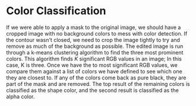 # Color Classification

If we were able to apply a mask to the original image, we should have a cropped image with no background colors to mess with color detection.
If the contour wasn't closed, we need to crop the image tightly to try and remove as much of the background as possible.
The edited image is run through a k-means clustering algorithm to find the three most prominent colors.
This algorithm finds _K_ significant RGB values in an image; In this case, K is three.
Once we have the to most significant RGB values, we compare them against a list of colors we have defined to see which one they are closest to.
If any of the colors come back as pure black, they are part of the mask and are removed.
The top result of the remaining colors is classified as the shape color, and the second result is classified as the alpha color.
